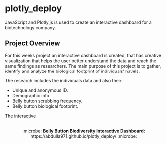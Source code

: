 # plotly_deploy
JavaScript and Plotly.js is used to create an interactive dashboard for a biotechnology company.

## Project Overview

For this weeks project an interactive dashboard is created, that has creative visualization that helps the user better understand the data and reach the same findings as researchers. The main purpose of this project is to gather, identify and analyze the biological footprint of individuals’ navels.

The research includes the individuals data and also their: 
  -	Unique and anonymous ID.
  -	Demographic info.
  -	Belly button scrubbing frequency.
  -	Belly button biological footprint.
  
The interactive
<br>
<br>
<p align="center">
:microbe: <b>Belly Button Biodiversity Interactive Dashboard:</b> https://abdulla971.github.io/plotly_deploy/ :microbe:
</p>
<br>
